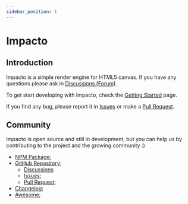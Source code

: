 ```yaml
---
sidebar_position: 1
---
```


# Impacto

## Introduction
Impacto is a simple render engine for HTML5 canvas. If you have any questions please ask in [Discussions (Forum)](https://github.com/201flaviosilva/Impacto/discussions).

To get start developing with Impacto, check the [Getting Started](/docs/GetStarted) page.

If you find any bug, please report it in [Issues](https://github.com/201flaviosilva/Impacto/issues) or make a [Pull Request](https://github.com/201flaviosilva/Impacto/pulls).

## Community

Impacto is open source and still in development, but you can help us by contributing to the project and the growing community :)

- [NPM Package](https://www.npmjs.com/package/impacto);
- [GitHub Repository](https://github.com/201flaviosilva/Impacto);
  - [Discussions](https://github.com/201flaviosilva/Impacto/discussions)
  - [Issues](https://github.com/201flaviosilva/Impacto/issues);
  - [Pull Request](https://github.com/201flaviosilva/Impacto/pulls);
- [Changelog](https://github.com/201flaviosilva/Impacto/blob/main/CHANGELOG.md);
- [Awesome](https://github.com/201flaviosilva/Impacto/blob/main/awesome-impacto.md);
